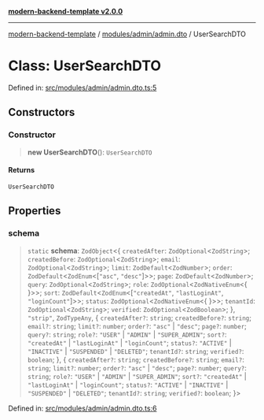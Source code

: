 [**modern-backend-template v2.0.0**](../../../../README.md)

***

[modern-backend-template](../../../../modules.md) / [modules/admin/admin.dto](../README.md) / UserSearchDTO

# Class: UserSearchDTO

Defined in: [src/modules/admin/admin.dto.ts:5](https://github.com/maemreyo/saas-4cus-nodejs/blob/1a77de11cd6eaefe66c31c7f5de281673fc25ce5/src/modules/admin/admin.dto.ts#L5)

## Constructors

### Constructor

> **new UserSearchDTO**(): `UserSearchDTO`

#### Returns

`UserSearchDTO`

## Properties

### schema

> `static` **schema**: `ZodObject`\<\{ `createdAfter`: `ZodOptional`\<`ZodString`\>; `createdBefore`: `ZodOptional`\<`ZodString`\>; `email`: `ZodOptional`\<`ZodString`\>; `limit`: `ZodDefault`\<`ZodNumber`\>; `order`: `ZodDefault`\<`ZodEnum`\<\[`"asc"`, `"desc"`\]\>\>; `page`: `ZodDefault`\<`ZodNumber`\>; `query`: `ZodOptional`\<`ZodString`\>; `role`: `ZodOptional`\<`ZodNativeEnum`\<\{ \}\>\>; `sort`: `ZodDefault`\<`ZodEnum`\<\[`"createdAt"`, `"lastLoginAt"`, `"loginCount"`\]\>\>; `status`: `ZodOptional`\<`ZodNativeEnum`\<\{ \}\>\>; `tenantId`: `ZodOptional`\<`ZodString`\>; `verified`: `ZodOptional`\<`ZodBoolean`\>; \}, `"strip"`, `ZodTypeAny`, \{ `createdAfter?`: `string`; `createdBefore?`: `string`; `email?`: `string`; `limit?`: `number`; `order?`: `"asc"` \| `"desc"`; `page?`: `number`; `query?`: `string`; `role?`: `"USER"` \| `"ADMIN"` \| `"SUPER_ADMIN"`; `sort?`: `"createdAt"` \| `"lastLoginAt"` \| `"loginCount"`; `status?`: `"ACTIVE"` \| `"INACTIVE"` \| `"SUSPENDED"` \| `"DELETED"`; `tenantId?`: `string`; `verified?`: `boolean`; \}, \{ `createdAfter?`: `string`; `createdBefore?`: `string`; `email?`: `string`; `limit?`: `number`; `order?`: `"asc"` \| `"desc"`; `page?`: `number`; `query?`: `string`; `role?`: `"USER"` \| `"ADMIN"` \| `"SUPER_ADMIN"`; `sort?`: `"createdAt"` \| `"lastLoginAt"` \| `"loginCount"`; `status?`: `"ACTIVE"` \| `"INACTIVE"` \| `"SUSPENDED"` \| `"DELETED"`; `tenantId?`: `string`; `verified?`: `boolean`; \}\>

Defined in: [src/modules/admin/admin.dto.ts:6](https://github.com/maemreyo/saas-4cus-nodejs/blob/1a77de11cd6eaefe66c31c7f5de281673fc25ce5/src/modules/admin/admin.dto.ts#L6)
